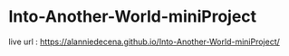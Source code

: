 # Into-Another-World-miniProject

live url : https://alanniedecena.github.io/Into-Another-World-miniProject/

